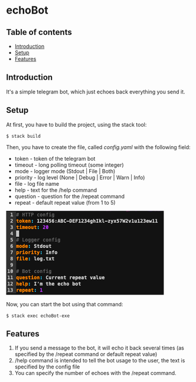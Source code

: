 # echoBot

## Table of contents
* [Introduction](#Introduction)
* [Setup](#setup)
* [Features](#features)

## Introduction
It's a simple telegram bot, which just echoes back everything you send it.

## Setup
At first, you have to build the project, using the stack tool:
```
$ stack build
```
Then, you have to create the file, called *config.yaml* with the following field:
- token - token of the telegram bot
- timeout - long polling timeout (some integer)
- mode - logger mode (Stdout | File | Both)
- priority - log level (None | Debug | Error | Warn | Info)
- file - log file name
- help - text for the /help command
- question - question for the /repeat command
- repeat - default repeat value (from 1 to 5)

![example](./example.png "example")

Now, you can start the bot using that command:
```
$ stack exec echoBot-exe
```

## Features
1. If you send a message to the bot, it will echo it back several times (as specified by the /repeat command or default repeat value)
2. /help command is intended to tell the bot usage to the user, the text is specified by the config file
3. You can specify the number of echoes with the /repeat command.
